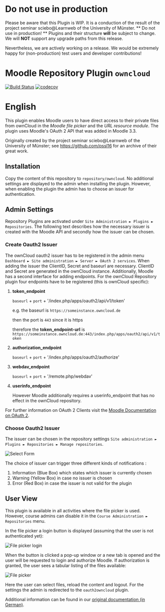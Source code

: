 # Do not use in production
Please be aware that this Plugin is WIP. 
It is a conduction of the result of the project seminar sciebo@Learnweb of the University of Münster. 
** Do not use in production! ** Plugins and their structure **will** be subject to change. 
We will **NOT** support any upgrade paths from this release.

Nevertheless, we are actively working on a release. We would be extremely happy for (non-production) test users and developer contributions!

# Moodle Repository Plugin `owncloud`

[![Build Status](https://travis-ci.org/learnweb/moodle-repository_owncloud.svg?branch=master)](https://travis-ci.org/learnweb/moodle-repository_owncloud)
[![codecov](https://codecov.io/gh/learnweb/moodle-repository_owncloud/branch/master/graph/badge.svg)](https://codecov.io/gh/learnweb/moodle-repository_owncloud)

# English

This plugin enables Moodle users to have direct access to their private files from ownCloud in the *Moodle file picker* and the *URL resource module*. 
The plugin uses Moodle's OAuth 2 API that was added in Moodle 3.3. 


Originally created by the project seminar sciebo@Learnweb of the University of Münster; see https://github.com/pssl16 for an archive of their great work.

## Installation

Copy the content of this repository to `repository/owncloud`. No additional settings are displayed to the admin when installing the plugin. 
However, when enabling the plugin the admin has to choose an issuer for authentication.

## Admin Settings

Repository Plugins are activated under `Site Administration ► Plugins ► Repositories`.
The following text describes how the necessary issuer is created with the Moodle API and secondly 
how the issuer can be chosen.

### Create Oauth2 Issuer
The ownCloud oauth2 issuer has to be registered in the admin menu `Dashboard ► Site administration ► Server ► OAuth 2 services`.
When adding the issuer the ClientID, Secret and baseurl are necessary. ClientID and Secret are generated in the ownCloud instance.
Additionally, Moodle has a second interface for adding endpoints. 
For the ownCloud Repository plugin four endpoints have to be registered (this is ownCloud specific): 
1. **token_endpoint** 
   
   ```baseurl``` + ```port``` + '/index.php/apps/oauth2/api/v1/token'

    e.g. the baseurl is ```https://someinstance.owncloud.de```
    
    then the port is ```443``` since it is https
    
    therefore the **token_endpoint-url** is ```https://someinstance.owncloud.de:443/index.php/apps/oauth2/api/v1/token```
2. **authorization_endpoint** 

   ```baseurl``` + ```port``` + '/index.php/apps/oauth2/authorize'
3. **webdav_endpoint** 	

   ```baseurl``` + ```port``` + '/remote.php/webdav'
4. **userinfo_endpoint** 

   However Moodle additionally requires a userinfo_endpoint that has no effect in the ownCloud repository. 

For further information on OAuth 2 Clients visit the [Moodle Documentation on OAuth 2](https://docs.moodle.org/dev/OAuth_2_API).

### Choose Oauth2 Issuer
The issuer can be chosen in the repository settings ```Site administration ► Plugins ► Repositories ► Manage repositories```.

![Select Form](https://user-images.githubusercontent.com/432117/27905346-f42d55d0-623f-11e7-9e1b-ad4782e989d7.png)

The choice of issuer can trigger three different kinds of notifications :
1. Information (Blue Box) which states which issuer is currently chosen
2. Warning (Yellow Box) in case no issuer is chosen
3. Error (Red Box) in case the issuer is not valid for the plugin

## User View

This plugin is available in all activities where the file picker is used. However, course admins can disable it in the `Course Administration ► Repositories` menu.

In the file picker a login button is displayed (assuming that the user is not authenticated yet):

![File picker login](https://user-images.githubusercontent.com/432117/27905348-f4305ca8-623f-11e7-91c6-5bef1340bcd9.png)

When the button is clicked a pop-up window or a new tab is opened and the user will be requested to login and authorize Moodle. If authorization is granted, the user sees a tabular listing of the files available:

![File picker](https://user-images.githubusercontent.com/432117/27905344-f40e4a78-623f-11e7-9332-4859f8666eff.png)

Here the user can select files, reload the content and logout. For the settings the admin is redirected to the `oauth2owncloud` plugin.

Additional information can be found in our [original documentation (in German)](https://pssl16.github.io).

